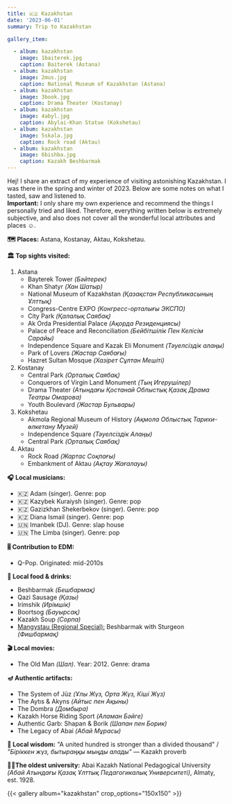 ```yaml
---
title: 🇰🇿 Kazakhstan
date: '2023-06-01'
summary: Trip to Kazakhstan

gallery_item:

  - album: kazakhstan
    image: 1baiterek.jpg
    caption: Baiterek (Astana)
  - album: kazakhstan
    image: 2mus.jpg
    caption: National Museum of Kazakhstan (Astana)
  - album: kazakhstan
    image: 3book.jpg
    caption: Drama Theater (Kostanay)
  - album: kazakhstan
    image: 4abyl.jpg
    caption: Abylai-Khan Statue (Kokshetau)
  - album: kazakhstan
    image: 5skala.jpg
    caption: Rock road (Aktau)
  - album: kazakhstan
    image: 6bishba.jpg
    caption: Kazakh Beshbarmak
---
```

Hej! I share an extract of my experience of visiting astonishing Kazakhstan. I was there in the spring and winter of 2023. Below are some notes on what I tasted, saw and listened to.<br>
<b>Important:</b> I only share my own experience and recommend the things I personally tried and liked. Therefore, everything written below is extremely subjective, and also does not cover all the wonderful local attributes and places ☺️.

<b>🗺 Places:</b> Astana, Kostanay, Aktau, Kokshetau.<br>

<b>🏛 Top sights visited: </b>
1. Astana
    - Bayterek Tower <i>(Бәйтерек)</i>
    - Khan Shatyr <i>(Хан Шатыр)</i>
    - National Museum of Kazakhstan <i>(Қазақстан Республикасының Ұлттық)</i>
    - Congress-Centre EXPO <i>(Конгресс-орталығы ЭКСПО)</i>
    - City Park <i>(Қалалық Саябақ)</i>
    - Ak Orda Presidential Palace <i>(Ақорда Резиденциясы)</i>
    - Palace of Peace and Reconciliation <i>(Бейбітшілік Пен Келісім Сарайы)</i>
    - Independence Square and Kazak Eli Monument <i>(Тәуелсіздік алаңы)</i>
    - Park of Lovers <i>(Жастар Cаябағы)</i>
    - Hazret Sultan Mosque <i>(Хазірет Сұлтан Мешіті)</i>
2. Kostanay
    - Central Park <i>(Орталық Саябақ)</i>
    - Conquerors of Virgin Land Monument <i>(Тың Игерушілер)</i>
    - Drama Theater <i>(Aтындағы Қостанай Облыстық Қазақ Драма Театры Омарова)</i>
    - Youth Boulevard <i>(Жастар Бульвары)</i>
3. Kokshetau
    - Akmola Regional Museum of History <i>(Ақмола Облыстық Тарихи-өлкетану Музей)</i>
    - Independence Square <i>(Тәуелсіздік Алаңы)</i>
    - Central Park <i>(Орталық Саябақ)</i>
4. Aktau
    - Rock Road <i>(Жартас Соқпағы)</i>
    - Embankment of Aktau <i>(Ақтау Жағалауы)</i>

<b>🎧 Local musicians: </b>
- 🇰🇿 Adam (singer). Genre: pop 
- 🇰🇿 Kazybek Kuraiysh (singer). Genre: pop 
- 🇰🇿 Gazizkhan Shekerbekov (singer). Genre: pop
- 🇰🇿 Diana Ismail (singer). Genre: pop
- 🇺🇳 Imanbek (DJ). Genre: slap house
- 🇺🇳 The Limba (singer). Genre: pop 

<b>🎚️ Contribution to EDM: </b>
- Q-Pop. Originated: mid-2010s


<b>🥘 Local food & drinks: </b>
- Beshbarmak <i>(Бешбармақ)</i>
- Qazi Sausage <i>(Қазы)</i>
- Irimshik <i>(Ирімшік)</i>
- Boortsog <i>(Бауырсақ)</i>
- Kazakh Soup <i>(Сорпа)</i>
- <u>Mangystau (Regional Special):</u> Beshbarmak with Sturgeon <i>(Фишбармақ)</i>

<b>🎬 Local movies:</b>
- The Old Man <i>(Шал)</i>. Year: 2012. Genre: drama

<b>🪔 Authentic artifacts:</b>
- The System of Jüz <i>(Ұлы Жүз, Орта Жүз, Кіші Жүз)</i> 
- The Aytıs & Akyns <i>(Айтыс пен Ақыны)</i> 
- The Dombra <i>(Домбыра)</i> 
- Kazakh Horse Riding Sport <i>(Аламан Бәйге)</i> 
- Authentic Garb: Shapan & Borik <i>(Шапан пен Борик)</i> 
- The Legacy of Abai <i>(Абай Мұрасы)</i> 


<b>🦉 Local wisdom:</b> "A united hundred is stronger than a divided thousand" / <i>"Біріккен жүз, бытыраңқы мыңды алады"</i> — Kazakh proverb


<b>👨‍🎓The oldest university:</b> Abai Kazakh National Pedagogical University <i>(Абай Aтындағы Қазақ Ұлттық Педагогикалық Университеті)</i>, Almaty, est. 1928. 


{{< gallery album="kazakhstan" crop_options="150x150" >}}
   

